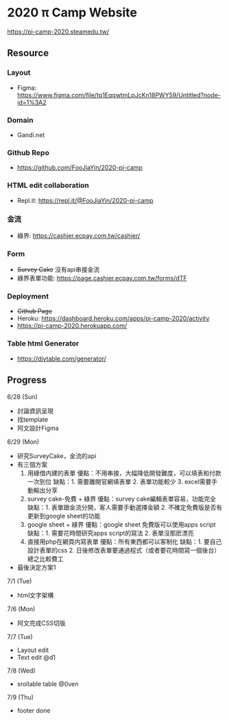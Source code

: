 # 2020 π Camp Website

https://pi-camp-2020.steamedu.tw/

## Resource
### Layout
- Figma: https://www.figma.com/file/tq1EqqwtmLpJcKn18PWY59/Untitled?node-id=1%3A2

### Domain
- Gandi.net

### Github Repo
- https://github.com/FooJiaYin/2020-pi-camp

### HTML edit collaboration
- Repl.it: https://repl.it/@FooJiaYin/2020-pi-camp

### 金流
- 綠界: https://cashier.ecpay.com.tw/cashier/

### Form
- ~~Survey Cake~~ 沒有api串接金流
- 綠界表單功能: https://page.cashier.ecpay.com.tw/forms/dTF

### Deployment
- ~~Github Page~~
- Heroku: https://dashboard.heroku.com/apps/pi-camp-2020/activity
- https://pi-camp-2020.herokuapp.com/


### Table html Generator
- https://divtable.com/generator/


## Progress
6/28 (Sun)
- 討論資訊呈現
- 找template
- 阿文設計Figma

6/29 (Mon)
- 研究SurveyCake，金流的api
- 有三個方案
    1. 用綠借内建的表單
    優點：不用串接，大幅降低開發難度，可以填表和付款一次到位
    缺點：1. 需要離開官網填表單 2. 表單功能較少 3. excel需要手動輸出分享
    2. survey cake-免費 + 綠界
    優點：survey cake編輯表單容易，功能完全
    缺點：1. 表單跟金流分開，客人需要手動選擇金額 2. 不確定免費版是否有更新到google sheet的功能
    3. google sheet + 綠界
    優點：google sheet 免費版可以使用apps script
    缺點：1. 需要花時間研究apps script的寫法 2. 表單沒那麽漂亮
    4. 直接用php在網頁内寫表單
    優點：所有東西都可以客制化
    缺點：1. 要自己設計表單的css 2. 日後修改表單要通過程式（或者要花時間寫一個後台） 總之比較費工
- 最後決定方案1

7/1 (Tue)
- html文字架構

7/6 (Mon)
- 阿文完成CSS切版

7/7 (Tue)
- Layout edit
- Text edit @d1

7/8 (Wed)
- srollable table @0ven

7/9 (Thu)
- footer done